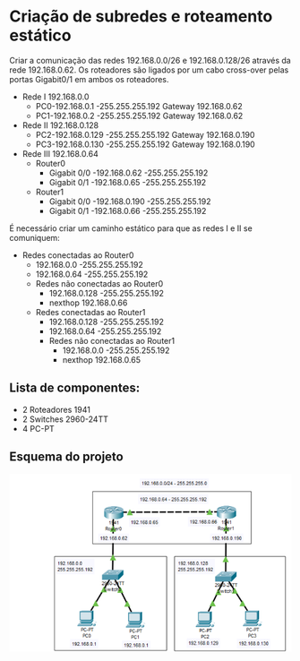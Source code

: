# Criação de subredes e roteamento estático
  Criar a comunicação das redes 192.168.0.0/26 e 192.168.0.128/26 através da rede 192.168.0.62.
  Os roteadores são ligados por um cabo cross-over pelas portas Gigabit0/1 em ambos os roteadores.
  
- Rede I 192.168.0.0 
  - PC0-192.168.0.1 -255.255.255.192 Gateway 192.168.0.62 
  - PC1-192.168.0.2 -255.255.255.192 Gateway 192.168.0.62 
- Rede II 192.168.0.128 
  - PC2-192.168.0.129 -255.255.255.192 Gateway 192.168.0.190 
  - PC3-192.168.0.130 -255.255.255.192 Gateway 192.168.0.190
- Rede III 192.168.0.64 
  - Router0
    - Gigabit 0/0 -192.168.0.62 -255.255.255.192 
    - Gigabit 0/1 -192.168.0.65 -255.255.255.192 
  - Router1
    - Gigabit 0/0  -192.168.0.190 -255.255.255.192 
    - Gigabit 0/1 -192.168.0.66 -255.255.255.192 

É necessário criar um caminho estático para que as redes I e II se comuniquem:
- Redes conectadas ao Router0 
  - 192.168.0.0 -255.255.255.192 
  - 192.168.0.64 -255.255.255.192 
  - Redes não conectadas ao Router0 
    - 192.168.0.128 -255.255.255.192 
    - nexthop 192.168.0.66
  - Redes conectadas ao Router1 
    - 192.168.0.128 -255.255.255.192 
    - 192.168.0.64 -255.255.255.192 
    - Redes não conectadas ao Router1 
      - 192.168.0.0 -255.255.255.192 
      - nexthop 192.168.0.65
      
## Lista de componentes:

- 2  Roteadores 1941
- 2 Switches 2960-24TT
- 4 PC-PT

## Esquema do projeto

![Esquema do projeto](ProjetoLogico.png)
